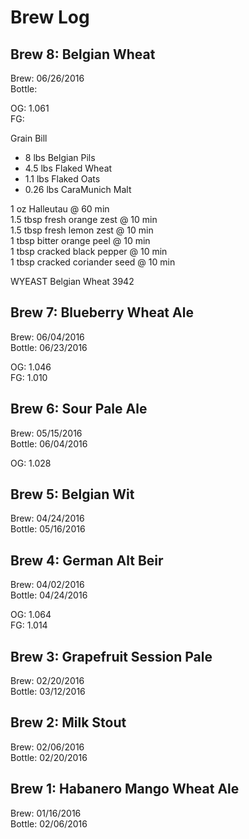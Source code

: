 # Brew Log

## Brew 8: Belgian Wheat

Brew: 06/26/2016  
Bottle:  

OG: 1.061  
FG:  

Grain Bill
- 8 lbs Belgian Pils
- 4.5 lbs Flaked Wheat
- 1.1 lbs Flaked Oats
- 0.26 lbs CaraMunich Malt

1 oz Halleutau @ 60 min  
1.5 tbsp fresh orange zest @ 10 min  
1.5 tbsp fresh lemon zest @ 10 min  
1 tbsp bitter orange peel @ 10 min  
1 tbsp cracked black pepper @ 10 min  
1 tbsp cracked coriander seed @ 10 min  

WYEAST Belgian Wheat 3942  	

## Brew 7: Blueberry Wheat Ale

Brew: 06/04/2016  
Bottle: 06/23/2016  

OG: 1.046  
FG: 1.010  

## Brew 6: Sour Pale Ale

Brew: 05/15/2016  
Bottle: 06/04/2016  

OG: 1.028  

## Brew 5: Belgian Wit

Brew: 04/24/2016  
Bottle: 05/16/2016  

## Brew 4: German Alt Beir

Brew: 04/02/2016  
Bottle: 04/24/2016  

OG: 1.064  
FG: 1.014  

## Brew 3: Grapefruit Session Pale

Brew: 02/20/2016  
Bottle: 03/12/2016  


## Brew 2: Milk Stout

Brew: 02/06/2016  
Bottle: 02/20/2016  


## Brew 1: Habanero Mango Wheat Ale

Brew: 01/16/2016  
Bottle: 02/06/2016  
